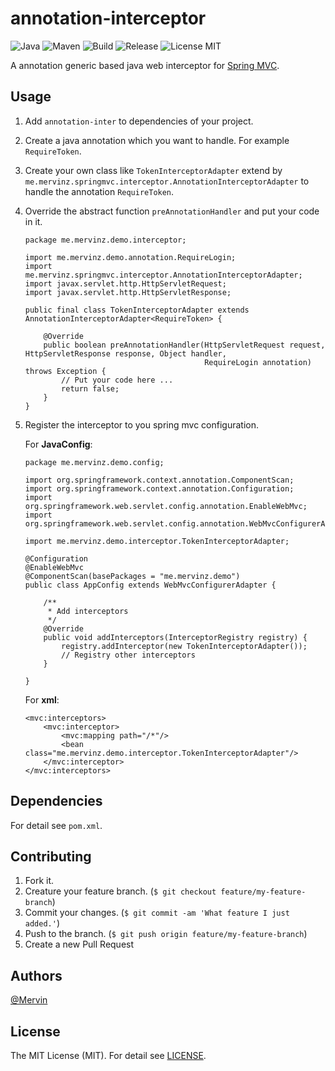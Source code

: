 # annotation-interceptor

![Java](https://img.shields.io/badge/java-1.8-orange.svg?style=flat)
![Maven](https://img.shields.io/badge/maven-3.3.9-orange.svg?style=flat)
![Build](https://img.shields.io/badge/build-passing-brightgreen.svg?style=flat)
![Release](https://img.shields.io/badge/release-none-blue.svg?style=flat)
![License MIT](https://img.shields.io/badge/license-MIT-lightgray.svg?style=flat&maxAge=2592000)

A annotation generic based java web interceptor for [Spring MVC](https://spring.io).

## Usage


1. Add `annotation-inter` to dependencies of your project. 
2. Create a java annotation which you want to handle. For example `RequireToken`.
3. Create your own class like `TokenInterceptorAdapter` extend by `me.mervinz.springmvc.interceptor.AnnotationInterceptorAdapter` to handle the annotation `RequireToken`.
4. Override the abstract function `preAnnotationHandler` and put your code in it.

    ```
    package me.mervinz.demo.interceptor;
    
    import me.mervinz.demo.annotation.RequireLogin;
    import me.mervinz.springmvc.interceptor.AnnotationInterceptorAdapter;
    import javax.servlet.http.HttpServletRequest;
    import javax.servlet.http.HttpServletResponse;
    
    public final class TokenInterceptorAdapter extends AnnotationInterceptorAdapter<RequireToken> {
    
        @Override
        public boolean preAnnotationHandler(HttpServletRequest request, HttpServletResponse response, Object handler,
                                            RequireLogin annotation) throws Exception {
            // Put your code here ...
            return false;
        }
    }
    ```
5. Register the interceptor to you spring mvc configuration.

    For **JavaConfig**:
    
    ```
    package me.mervinz.demo.config;
    
    import org.springframework.context.annotation.ComponentScan;
    import org.springframework.context.annotation.Configuration;
    import org.springframework.web.servlet.config.annotation.EnableWebMvc;
    import org.springframework.web.servlet.config.annotation.WebMvcConfigurerAdapter;
    
    import me.mervinz.demo.interceptor.TokenInterceptorAdapter;
    
    @Configuration
    @EnableWebMvc
    @ComponentScan(basePackages = "me.mervinz.demo")
    public class AppConfig extends WebMvcConfigurerAdapter {
    
        /**
         * Add interceptors
         */
        @Override
        public void addInterceptors(InterceptorRegistry registry) {
            registry.addInterceptor(new TokenInterceptorAdapter());
            // Registry other interceptors
        }
        
    }
    ```
    
    For **xml**:
    
    ```
    <mvc:interceptors>
        <mvc:interceptor>
            <mvc:mapping path="/*"/>
            <bean class="me.mervinz.demo.interceptor.TokenInterceptorAdapter"/>
        </mvc:interceptor>
    </mvc:interceptors>
    ```
    
## Dependencies

For detail see `pom.xml`.

## Contributing

1. Fork it.
2. Creature your feature branch. (`$ git checkout feature/my-feature-branch`)
3. Commit your changes. (`$ git commit -am 'What feature I just added.'`)
4. Push to the branch. (`$ git push origin feature/my-feature-branch`)
5. Create a new Pull Request

## Authors

[@Mervin](https://github.com/mofei2816) 

## License

The MIT License (MIT). For detail see [LICENSE](LICENSE).